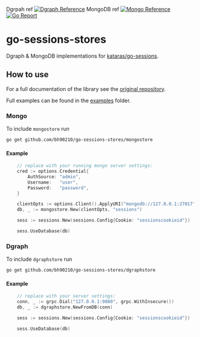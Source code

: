 Dgrpah ref [![Dgraph Reference](https://pkg.go.dev/badge/github.com/bh90210/go-sessions-stores/dgraphstore.svg)](https://pkg.go.dev/github.com/bh90210/go-sessions-stores/dgraphstore) 
MongoDB ref [![Mongo Reference](https://pkg.go.dev/badge/github.com/bh90210/go-sessions-stores/mongostore.svg)](https://pkg.go.dev/github.com/bh90210/go-sessions-stores/mongostore) 
[![Go Report](https://goreportcard.com/badge/github.com/bh90210/go-sessions-stores)](https://goreportcard.com/report/github.com/bh90210/go-sessions-stores)

# go-sessions-stores
Dgraph &amp; MongoDB implementations for [kataras/go-sessions](https://github.com/kataras/go-sessions).

## How to use

For a full documentation of the library see the [original repository](https://github.com/kataras/go-sessions).

Full examples can be found in the [examples](https://github.com/bh90210/go-sessions-stores/tree/main/examples) folder.

### Mongo

To include `mongostore` run 
```sh
go get github.com/bh90210/go-sessions-stores/mongostore
```

#### Example

```go
	// replace with your running mongo server settings:
	cred := options.Credential{
		AuthSource: "admin",
		Username:   "user",
		Password:   "password",
	}

	clientOpts := options.Client().ApplyURI("mongodb://127.0.0.1:27017").SetAuth(cred)
	db, _ := mongostore.New(clientOpts, "sessions")

	sess := sessions.New(sessions.Config{Cookie: "sessionscookieid"})

	sess.UseDatabase(db)
```

### Dgraph

To include `dgraphstore` run 
```sh
go get github.com/bh90210/go-sessions-stores/dgraphstore
```

#### Example 

```go
	// replace with your server settings:
	conn, _ := grpc.Dial("127.0.0.1:9080", grpc.WithInsecure())
	db, _ := dgraphstore.NewFromDB(conn)

	sess := sessions.New(sessions.Config{Cookie: "sessionscookieid"})

	sess.UseDatabase(db)
```
